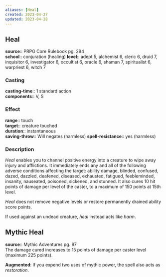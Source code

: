 ```yaml
---
aliases: [Heal]
created: 2023-04-27
updated: 2023-04-28
---
```


## Heal

**source**:: PRPG Core Rulebook pg. 294  
**school**:: conjuration (healing)
**level**:: adept 5, alchemist 6, cleric 6, druid 7, inquisitor 6, investigator 6, occultist 6, oracle 6, shaman 7, spiritualist 6, warpriest 6, witch 7

### Casting

**casting-time**:: 1 standard action  
**components**:: V, S

### Effect

**range**:: touch  
**target**:: creature touched  
**duration**:: instantaneous  
**saving-throw**:: Will negates (harmless)
**spell-resistance**:: yes (harmless)

### Description

*Heal* enables you to channel positive energy into a creature to wipe away injury and afflictions. It immediately ends any and all of the following adverse conditions affecting the target: ability damage, blinded, confused, dazed, dazzled, deafened, diseased, exhausted, fatigued, feebleminded, insanity, nauseated, poisoned, sickened, and stunned. It also cures 10 hit points of damage per level of the caster, to a maximum of 150 points at 15th level.  
  
*Heal* does not remove negative levels or restore permanently drained ability score points.  
  
If used against an undead creature, *heal* instead acts like *harm*.

## Mythic Heal

**source**:: Mythic Adventures pg. 97  
The damage cured increases to 15 points of damage per caster level (maximum 225 points).  
  
**Augmented**: If you expend two uses of mythic power, the spell also acts as *restoration*.
